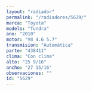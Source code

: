 ```yaml
---
layout: "radiador"
permalink: "/radiadores/5629/"
marca: "Toyota"
modelo: "Tundra"
ano: "2010"
motor: "V8 4.6 5.7"
transmision: "Automática"
parte: "438411"
clima: "Con clima"
alto: "25 9/16"
ancho: "27 15/16"
observaciones: ""
id: "5629"
---
```


